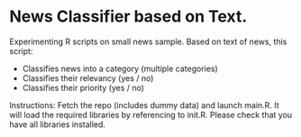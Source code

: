 # News Classifier based on Text.
Experimenting R scripts on small news sample. Based on text of news, this script:
- Classifies news into a category (multiple categories)
- Classifies their relevancy (yes / no)
- Classifies their priority (yes / no)

Instructions:
Fetch the repo (includes dummy data) and launch main.R. It will load the required libraries by referencing to init.R. Please check that you have all libraries installed.
